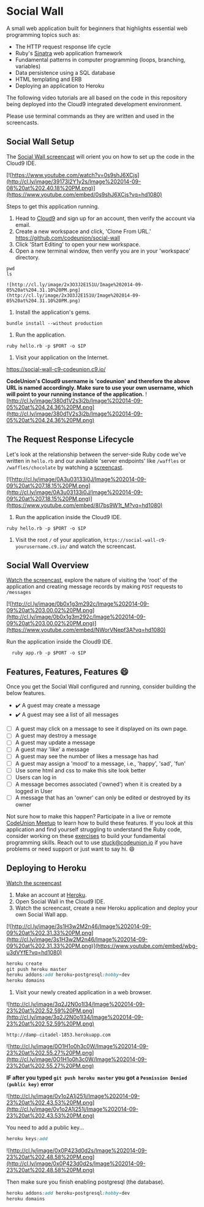 # Social Wall

A small web application built for beginners that highlights essential web programming topics such as:

- The HTTP request response life cycle
- Ruby's [Sinatra][sinatra] web application framework
- Fundamental patterns in computer programming (loops, branching, variables)
- Data persistence using a SQL database
- HTML templating and ERB
- Deploying an application to Heroku

The following video tutorials are all based on the code in this repository being deployed into the Cloud9 integrated development environment.  

Please use terminal commands as they are written and used in the screencasts.  

## Social Wall Setup

The [Social Wall screencast][social wall screencast] will orient you on how to set up the code in the Cloud9 IDE.

[![https://www.youtube.com/watch?v=0s9shJ6XCjs](http://cl.ly/image/39173l2Y1y2s/Image%202014-09-08%20at%202.40.18%20PM.png)](https://www.youtube.com/embed/0s9shJ6XCjs?vq=hd1080)

Steps to get this application running.

1. Head to [Cloud9][cloud9] and sign up for an account, then verify the account via email.
1. Create a new workspace and click, 'Clone From URL.' https://github.com/codeunion/social-wall
1. Click 'Start Editing' to open your new workspace.
1. Open a new terminal window, then verify you are in your 'workspace' directory.
  ```
  pwd
  ls
  ```
    ![http://cl.ly/image/2x3O3J2E151U/Image%202014-09-05%20at%204.31.10%20PM.png](http://cl.ly/image/2x3O3J2E151U/Image%202014-09-05%20at%204.31.10%20PM.png)

1. Install the application's gems.

  ```
  bundle install --without production
  ```
1. Run the application.

  ```
  ruby hello.rb -p $PORT -o $IP
  ```
1. Visit your application on the Internet.

  https://social-wall-c9-codeunion.c9.io/

  **CodeUnion's Cloud9 username is 'codeunion' and therefore the above URL is named accordingly.  Make sure to use your own username, which will point to your running instance of the application.**
    ![http://cl.ly/image/380d1V2s3j2b/Image%202014-09-05%20at%204.24.36%20PM.png](http://cl.ly/image/380d1V2s3j2b/Image%202014-09-05%20at%204.24.36%20PM.png)


## The Request Response Lifecycle

Let's look at the relationship between the server-side Ruby code we've written in `hello.rb` and our available 'server endpoints' like `/waffles` or `/waffles/chocolate` by watching a [screencast][http screencast].

[![http://cl.ly/image/0A3u03133i0J/Image%202014-09-09%20at%207.18.15%20PM.png](http://cl.ly/image/0A3u03133i0J/Image%202014-09-09%20at%207.18.15%20PM.png)](https://www.youtube.com/embed/8I7bs9W1t_M?vq=hd1080)

1. Run the application inside the Cloud9 IDE.

  ```shell
  ruby hello.rb -p $PORT -o $IP
  ```

1. Visit the root `/` of your application, `https://social-wall-c9-yourusername.c9.io/` and watch the screencast.


## Social Wall Overview

[Watch the screencast][overview screencast], explore the nature of visiting the 'root' of the application and creating message records by making `POST` requests to `/messages`

[![http://cl.ly/image/0b0x1g3m292c/Image%202014-09-09%20at%203.00.02%20PM.png](http://cl.ly/image/0b0x1g3m292c/Image%202014-09-09%20at%203.00.02%20PM.png)](https://www.youtube.com/embed/NWorVNepf3A?vq=hd1080)

Run the application inside the Cloud9 IDE.

```shell
  ruby app.rb -p $PORT -o $IP
```

## Features, Features, Features :smile:

Once you get the Social Wall configured and running, consider building the below features.

  - :heavy_check_mark: A guest may create a message
  - :heavy_check_mark: A guest may see a list of all messages
  - [ ] A guest may click on a message to see it displayed on its own page.
  - [ ] A guest may destroy a message
  - [ ] A guest may update a message
  - [ ] A guest may 'like' a message
  - [ ] A guest may see the number of likes a message has had
  - [ ] A guest may assign a 'mood' to a message, i.e., 'happy', 'sad', 'fun'
  - [ ] Use some html and css to make this site look better
  - [ ] Users can log in
  - [ ] A message becomes associated ('owned') when it is created by a logged in User
  - [ ] A message that has an 'owner' can only be edited or destroyed by its owner

Not sure how to make this happen? Participate in a live or remote [CodeUnion Meetup][meetup] to learn how to build these features.  If you look at this application and find yourself struggling to understand the Ruby code, consider working on these [exercises][exercises] to build your fundamental programming skills.  Reach out to use <stuck@codeunion.io> if you have problems or need support or just want to say hi. :smile:



## Deploying to Heroku

[Watch the screencast][deploy to heroku]

1. Make an account at [Heroku][heroku].
1. Open Social Wall in the Cloud9 IDE.
1. Watch the screencast, create a new Heroku application and deploy your own Social Wall app.


  [![http://cl.ly/image/3s1H3w2M2n46/Image%202014-09-09%20at%202.31.33%20PM.png](http://cl.ly/image/3s1H3w2M2n46/Image%202014-09-09%20at%202.31.33%20PM.png)](https://www.youtube.com/embed/wbg-u3dVYfE?vq=hd1080)
  ```ruby
  heroku create
  git push heroku master
  heroku addons:add heroku-postgresql:hobby-dev
  heroku domains
  ```

1. Visit your newly created application in a web browser.

![http://cl.ly/image/3q2J2N0o1I34/Image%202014-09-23%20at%202.52.59%20PM.png](http://cl.ly/image/3q2J2N0o1I34/Image%202014-09-23%20at%202.52.59%20PM.png)

`http://damp-citadel-1853.herokuapp.com`

![http://cl.ly/image/0O1H1o0h3c0W/Image%202014-09-23%20at%202.55.27%20PM.png](http://cl.ly/image/0O1H1o0h3c0W/Image%202014-09-23%20at%202.55.27%20PM.png)

**IF after you typed `git push heroku master` you got a `Pesmission Denied (public key)` error**

![http://cl.ly/image/0v1o2A1j251j/Image%202014-09-23%20at%202.43.53%20PM.png](http://cl.ly/image/0v1o2A1j251j/Image%202014-09-23%20at%202.43.53%20PM.png)


You need to add a public key...

```ruby
heroku keys:add
```

![http://cl.ly/image/0x0P423d0d2s/Image%202014-09-23%20at%202.48.58%20PM.png](http://cl.ly/image/0x0P423d0d2s/Image%202014-09-23%20at%202.48.58%20PM.png)

Then make sure you finish enabling postgresql (the database).

```ruby
heroku addons:add heroku-postgresql:hobby-dev
heroku domains
```

[sinatra]:http://www.sinatrarb.com/
[social wall screencast]:https://www.youtube.com/embed/0s9shJ6XCjs?vq=hd1080
[http screencast]:https://www.youtube.com/embed/8I7bs9W1t_M?vq=hd1080
[heroku]:https://www.heroku.com/
[cloud9]:https://c9.io/
[overview screencast]:https://www.youtube.com/embed/NWorVNepf3A?vq=hd1080
[deploy to heroku]:https://www.youtube.com/embed/wbg-u3dVYfE?vq=hd1080
[meetup]:http://www.meetup.com/codeunion/
[exercises]:https://github.com/codeunion/open-source-kata